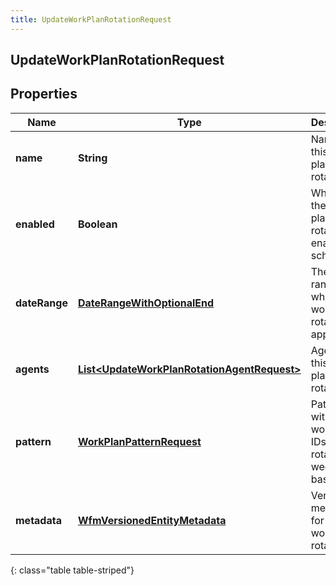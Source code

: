 ```yaml
---
title: UpdateWorkPlanRotationRequest
---
```


## UpdateWorkPlanRotationRequest

## Properties

| Name          | Type                                                                                                             | Description                                                      | Notes      |
| ------------- | ---------------------------------------------------------------------------------------------------------------- | ---------------------------------------------------------------- | ---------- |
| **name**      | <!----><!---->**String**<!---->                                                                                  | Name of this work plan rotation                                  | [optional] |
| **enabled**   | <!----><!---->**Boolean**<!---->                                                                                 | Whether the work plan rotation is enabled for scheduling         | [optional] |
| **dateRange** | <!----><!---->[**DateRangeWithOptionalEnd**](DateRangeWithOptionalEnd.md)<!---->                                 | The date range to which this work plan rotation applies          | [optional] |
| **agents**    | <!----><!---->[**List&lt;UpdateWorkPlanRotationAgentRequest&gt;**](UpdateWorkPlanRotationAgentRequest.md)<!----> | Agents in this work plan rotation                                | [optional] |
| **pattern**   | <!----><!---->[**WorkPlanPatternRequest**](WorkPlanPatternRequest.md)<!---->                                     | Pattern with list of work plan IDs that rotate on a weekly basis | [optional] |
| **metadata**  | <!----><!---->[**WfmVersionedEntityMetadata**](WfmVersionedEntityMetadata.md)<!---->                             | Version metadata for this work plan rotation                     |            |

{: class="table table-striped"}
